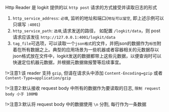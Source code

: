 Http Reader 是 logkit 提供的以 `http post` 请求的方式接受并读取日志的形式


1. `http_service_address`: `必填`, 监听的地址和端口(`地址可以留空`, 即上述示例可以只填写 `:4001`)
1. `http_service_path`: `选填`,请求发送的路径， 如配置 `/logkit/data`，则 post 请求应该发往 `http://127.0.0.1:4001/logkit/data`
1. `tag_file`可选项，可以读取一个`json格式`的文件，并把json的数据作为`标签`附着在所有数据之上。典型的应用场景为一些机器或者容器相关的元数据存以json格式放在文件中，logkit发送的数据都带上这些元数据，以便查询时可以快速定位机器元数据，并根据元数据做报警等后续事宜。


!>注意1:该 reader 支持 `gzip`, 但请在请求头中添加 `Content-Encoding=gzip` 或者 `Content-Type=application/gzip`

!>注意2:默认接收 request body 中所有的数据作为要读取的日志, `限制 request body 小于 100MB`

!>注意3:默认将 request body 中的数据使用 `\n` 分割, 每行作为一条数据




